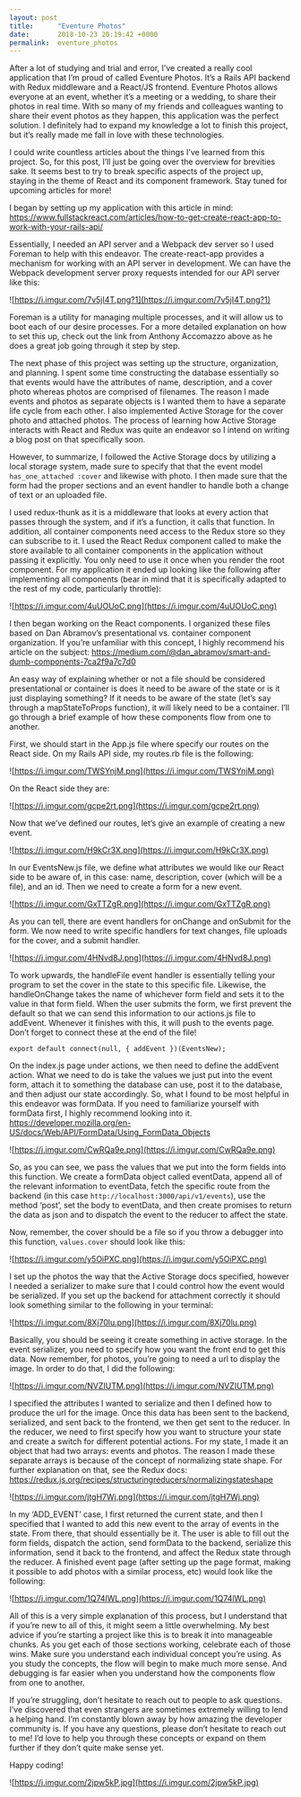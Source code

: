```yaml
---
layout: post
title:      "Eventure Photos"
date:       2018-10-23 20:19:42 +0000
permalink:  eventure_photos
---
```



After a lot of studying and trial and error, I’ve created a really cool application that I’m proud of called Eventure Photos. It’s a Rails API backend with Redux middleware and a React/JS frontend. Eventure Photos allows everyone at an event, whether it’s a meeting or a wedding, to share their photos in real time. With so many of my friends and colleagues wanting to share their event photos as they happen, this application was the perfect solution. I definitely had to expand my knowledge a lot to finish this project, but it’s really made me fall in love with these technologies. 


I could write countless articles about the things I’ve learned from this project. So, for this post, I’ll just be going over the overview for brevities sake. It seems best to try to break specific aspects of the project up, staying in the theme of React and its component framework. Stay tuned for upcoming articles for more!


I began by setting up my application with this article in mind: https://www.fullstackreact.com/articles/how-to-get-create-react-app-to-work-with-your-rails-api/


Essentially, I needed an API server and a Webpack dev server so I used Foreman to help with this endeavor. The create-react-app provides a mechanism for working with an API server in development. We can have the Webpack development server proxy requests intended for our API server like this: 


![https://i.imgur.com/7v5jI4T.png?1](https://i.imgur.com/7v5jI4T.png?1)


Foreman is a utility for managing multiple processes, and it will allow us to boot each of our desire processes. For a more detailed explanation on how to set this up, check out the link from Anthony Accomazzo above as he does a great job going through it step by step. 


The next phase of this project was setting up the structure, organization, and planning. I spent some time constructing the database essentially so that events would have the attributes of name, description, and a cover photo whereas photos are comprised of filenames. The reason I made events and photos as separate objects is I wanted them to have a separate life cycle from each other. I also implemented Active Storage for the cover photo and attached photos. The process of learning how Active Storage interacts with React and Redux was quite an endeavor so I intend on writing a blog post on that specifically soon. 


However, to summarize, I followed the Active Storage docs by utilizing a local storage system, made sure to specify that that the event model `has_one_attached :cover` and likewise with photo. I then made sure that the form had the proper sections and an event handler to handle both a change of text or an uploaded file. 


I used redux-thunk as it is a middleware that looks at every action that passes through the system, and if it’s a function, it calls that function. In addition, all container components need access to the Redux store so they can subscribe to it. I used the React Redux component called <Provider> to make the store available to all container components in the application without passing it explicitly. You only need to use it once when you render the root component. For my application it ended up looking like the following after implementing all components (bear in mind that it is specifically adapted to the rest of my code, particularly throttle): 

![https://i.imgur.com/4uUOUoC.png](https://i.imgur.com/4uUOUoC.png)

 
I then began working on the React components. I organized these files based on Dan Abramov’s presentational vs. container component organization. If you’re unfamiliar with this concept, I highly recommend his article on the subject: https://medium.com/@dan_abramov/smart-and-dumb-components-7ca2f9a7c7d0


An easy way of explaining whether or not a file should be considered presentational or container is does it need to be aware of the state or is it just displaying something? If it needs to be aware of the state (let’s say through a mapStateToProps function), it will likely need to be a container. I’ll go through a brief example of how these components flow from one to another. 


First, we should start in the App.js file where specify our routes on the React side. On my Rails API side, my routes.rb file is the following: 

 ![https://i.imgur.com/TWSYnjM.png](https://i.imgur.com/TWSYnjM.png)
 
 
On the React side they are: 

![https://i.imgur.com/gcpe2rt.png](https://i.imgur.com/gcpe2rt.png)
 
 
Now that we’ve defined our routes, let’s give an example of creating a new event. 

 ![https://i.imgur.com/H9kCr3X.png](https://i.imgur.com/H9kCr3X.png)
 
 
In our EventsNew.js file, we define what attributes we would like our React side to be aware of, in this case: name, description, cover (which will be a file), and an id. Then we need to create a form for a new event. 

![https://i.imgur.com/GxTTZgR.png](https://i.imgur.com/GxTTZgR.png)


As you can tell, there are event handlers for onChange and onSubmit for the form. We now need to write specific handlers for text changes, file uploads for the cover, and a submit handler. 

![https://i.imgur.com/4HNvd8J.png](https://i.imgur.com/4HNvd8J.png)

 
To work upwards, the handleFile event handler is essentially telling your program to set the cover in the state to this specific file. Likewise, the handleOnChange takes the name of whichever form field and sets it to the value in that form field. When the user submits the form, we first prevent the default so that we can send this information to our actions.js file to addEvent. Whenever it finishes with this, it will push to the events page. Don’t forget to connect these at the end of the file! 

`export default connect(null, { addEvent })(EventsNew);` 

On the index.js page under actions, we then need to define the addEvent action. What we need to do is take the values we just put into the event form, attach it to something the database can use, post it to the database, and then adjust our state accordingly. So, what I found to be most helpful in this endeavor was formData. If you need to familiarize yourself with formData first, I highly recommend looking into it. 
https://developer.mozilla.org/en-US/docs/Web/API/FormData/Using_FormData_Objects 


![https://i.imgur.com/CwRQa9e.png](https://i.imgur.com/CwRQa9e.png)



So, as you can see, we pass the values that we put into the form fields into this function. We create a formData object called eventData, append all of the relevant information to eventData, fetch the specific route from the backend (in this case `http://localhost:3000/api/v1/events`), use the method ‘post’, set the body to eventData, and then create promises to return the data as json and to dispatch the event to the reducer to affect the state. 


Now, remember, the cover should be a file so if you throw a debugger into this function, `values.cover` should look like this: 

![https://i.imgur.com/y5OiPXC.png](https://i.imgur.com/y5OiPXC.png)

 
I set up the photos the way that the Active Storage docs specified, however I needed a serializer to make sure that I could control how the event would be serialized. If you set up the backend for attachment correctly it should look something similar to the following in your terminal: 

![https://i.imgur.com/8Xj70lu.png](https://i.imgur.com/8Xj70lu.png)
  
	
Basically, you should be seeing it create something in active storage. In the event serializer, you need to specify how you want the front end to get this data. Now remember, for photos, you’re going to need a url to display the image. In order to do that, I did the following: 

![https://i.imgur.com/NVZIUTM.png](https://i.imgur.com/NVZIUTM.png)
 
 
I specified the attributes I wanted to serialize and then I defined how to produce the url for the image. Once this data has been sent to the backend, serialized, and sent back to the frontend, we then get sent to the reducer. In the reducer, we need to first specify how you want to structure your state and create a switch for different potential actions. For my state, I made it an object that had two arrays: events and photos. The reason I made these separate arrays is because of the concept of normalizing state shape. For further explanation on that, see the Redux docs: https://redux.js.org/recipes/structuringreducers/normalizingstateshape
 
 
 ![https://i.imgur.com/jtgH7Wj.png](https://i.imgur.com/jtgH7Wj.png)
 
 
In my ‘ADD_EVENT’ case, I first returned the current state, and then I specified that I wanted to add this new event to the array of events in the state. From there, that should essentially be it. The user is able to fill out the form fields, dispatch the action, send formData to the backend, serialize this information, send it back to the frontend, and affect the Redux state through the reducer. 
A finished event page (after setting up the page format, making it possible to add photos with a similar process, etc) would look like the following: 

![https://i.imgur.com/1Q74lWL.png](https://i.imgur.com/1Q74lWL.png)


All of this is a very simple explanation of this process, but I understand that if you’re new to all of this, it might seem a little overwhelming. My best advice if you’re starting a project like this is to break it into manageable chunks. As you get each of those sections working, celebrate each of those wins. Make sure you understand each individual concept you’re using. As you study the concepts, the flow will begin to make much more sense. And debugging is far easier when you understand how the components flow from one to another. 


If you’re struggling, don’t hesitate to reach out to people to ask questions. I’ve discovered that even strangers are sometimes extremely willing to lend a helping hand. I’m constantly blown away by how amazing the developer community is. If you have any questions, please don’t hesitate to reach out to me! I’d love to help you through these concepts or expand on them further if they don’t quite make sense yet. 


Happy coding! 

![https://i.imgur.com/2jpw5kP.jpg](https://i.imgur.com/2jpw5kP.jpg)
 

